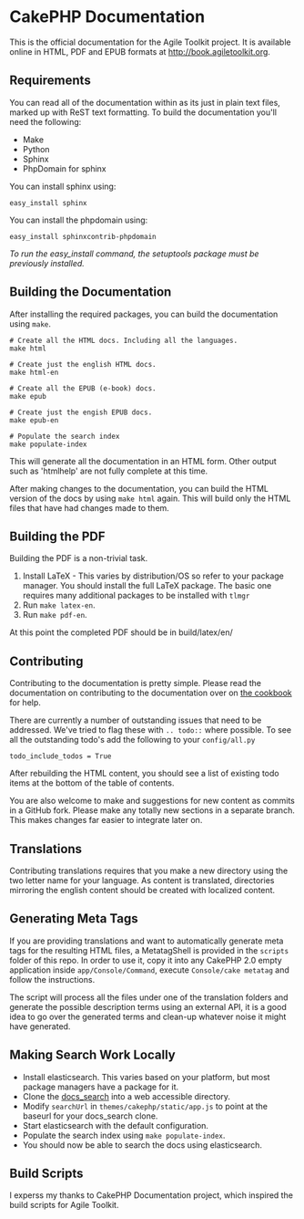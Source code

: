 CakePHP Documentation
=====================

This is the official documentation for the Agile Toolkit project. It is available online in HTML, PDF and EPUB formats at http://book.agiletoolkit.org.

Requirements
------------

You can read all of the documentation within as its just in plain text files, marked up with ReST text formatting.  To build the documentation you'll need the following:

* Make
* Python
* Sphinx
* PhpDomain for sphinx

You can install sphinx using:

	easy_install sphinx

You can install the phpdomain using:

	easy_install sphinxcontrib-phpdomain

*To run the easy_install command, the setuptools package must be previously installed.*

Building the Documentation
--------------------------

After installing the required packages, you can build the documentation using `make`.

	# Create all the HTML docs. Including all the languages.
	make html
	
	# Create just the english HTML docs.
	make html-en
	
	# Create all the EPUB (e-book) docs.
	make epub
	
	# Create just the engish EPUB docs.
	make epub-en

	# Populate the search index
	make populate-index

This will generate all the documentation in an HTML form.  Other output such as 'htmlhelp' are not fully complete at this time.

After making changes to the documentation, you can build the HTML version of the docs by using `make html` again.  This will build only the HTML files that have had changes made to them.

Building the PDF
----------------

Building the PDF is a non-trivial task.

1. Install LaTeX - This varies by distribution/OS so refer to your package manager. You should install the full LaTeX package. The basic one requires many additional packages to be installed with `tlmgr`
2. Run `make latex-en`.
3. Run `make pdf-en`.

At this point the completed PDF should be in build/latex/en/


Contributing
------------

Contributing to the documentation is pretty simple. Please read the documentation on contributing to the documentation over on [the cookbook](CONTRIB.md) for help.

There are currently a number of outstanding issues that need to be addressed.  We've tried to flag these with `.. todo::` where possible.  To see all the outstanding todo's add the following to your `config/all.py`

	todo_include_todos = True

After rebuilding the HTML content, you should see a list of existing todo items at the bottom of the table of contents.

You are also welcome to make and suggestions for new content as commits in a GitHub fork.  Please make any totally new sections in a separate branch.  This makes changes far easier to integrate later on.

Translations
------------

Contributing translations requires that you make a new directory using the two letter name for your language.  As content is translated, directories mirroring the english content should be created with localized content.


Generating Meta Tags
--------------------

If you are providing translations and want to automatically generate meta tags for the resulting HTML files, a MetatagShell is provided in
the `scripts` folder of this repo. In order to use it, copy it into any CakePHP 2.0 empty application inside `app/Console/Command`, execute
`Console/cake metatag` and follow the instructions.

The script will process all the files under one of the translation folders and generate the possible description terms using an external API, 
it is a good idea to go over the generated terms and clean-up whatever noise it might have generated.

Making Search Work Locally
--------------------------

* Install elasticsearch.  This varies based on your platform, but most
  package managers have a package for it.
* Clone the [docs_search](https://github.com/cakephp/docs_search) into a
  web accessible directory.
* Modify `searchUrl` in `themes/cakephp/static/app.js` to point at the
  baseurl for your docs_search clone.
* Start elasticsearch with the default configuration.
* Populate the search index using `make populate-index`.
* You should now be able to search the docs using elasticsearch.

Build Scripts
-------------

I experss my thanks to CakePHP Documentation project, which inspired the
build scripts for Agile Toolkit.

